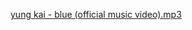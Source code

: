 [yung kai - blue (official music video).mp3](https://github.com/user-attachments/files/22125301/yung.kai.-.blue.official.music.video.mp3)

